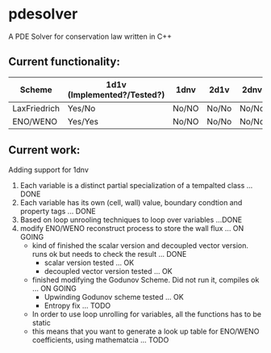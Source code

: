 pdesolver
=========

A PDE Solver for conservation law written in C++

Current functionality:
----------------------

| Scheme | 1d1v (Implemented?/Tested?) | 1dnv | 2d1v  | 2dnv  | 3d1v | 3dnv |
| ------ | ---- | ---- | ----- | ---- | ---- | --- |
| LaxFriedrich | Yes/No | No/NO | No/No | No/No | No/No | No/NO |
| ENO/WENO | Yes/Yes | No/NO | No/No | No/No | No/No | No/NO |

Current work:
-------------

Adding support for 1dnv

1. Each variable is a distinct partial specialization of a tempalted class ... DONE
2. Each variable has its own (cell, wall) value, boundary condtion and property tags ... DONE
3. Based on loop unrooling techniques to loop over variables ...DONE
4. modify ENO/WENO reconstruct process to store the wall flux ... ON GOING
    - kind of finished the scalar version and decoupled vector version. runs ok but needs to check the result ... DONE
        - scalar version tested ... OK
        - decoupled vector version tested ... OK
    - finished modifying the Godunov Scheme. Did not run it, compiles ok ... ON GOING
        - Upwinding Godunov scheme tested ... OK
        - Entropy fix ... TODO
    - In order to use loop unrolling for variables, all the functions has to be static
    - this means that you want to generate a look up table for ENO/WENO coefficients, using mathematcia ... TODO
